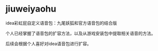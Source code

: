 # jiuweiyaohu
idea彩虹屁自定义语音包：九尾妖狐和官方语音包的结合版

个人已经掌握了语音包的扩容方法，以及从游戏安装包中提取相关语音的方法。

后续会根据个人喜好对idea语音包进行扩容。
